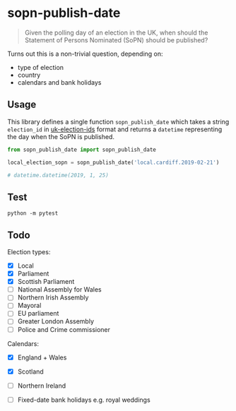 # sopn-publish-date

> Given the polling day of an election in the UK, when should the Statement of Persons Nominated (SoPN) should be published?

Turns out this is a non-trivial question, depending on:

- type of election
- country
- calendars and bank holidays

## Usage

This library defines a single function `sopn_publish_date` which takes a string `election_id` in [uk-election-ids](https://elections.democracyclub.org.uk/reference_definition/) format and returns a `datetime` representing the day when the SoPN is published.

```python
from sopn_publish_date import sopn_publish_date

local_election_sopn = sopn_publish_date('local.cardiff.2019-02-21')

# datetime.datetime(2019, 1, 25)
```

## Test

`python -m pytest`

## Todo

Election types:

 - [x] Local
 - [x] Parliament
 - [x] Scottish Parliament
 - [ ] National Assembly for Wales
 - [ ] Northern Irish Assembly
 - [ ] Mayoral
 - [ ] EU parliament
 - [ ] Greater London Assembly
 - [ ] Police and Crime commissioner
 
Calendars:
 - [x] England + Wales
 - [x] Scotland
 - [ ] Northern Ireland
 - [ ] Fixed-date bank holidays e.g. royal weddings
 
 
 
 